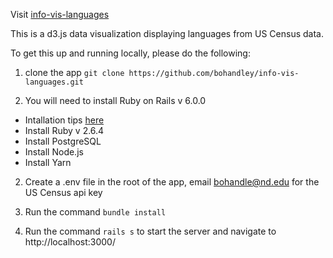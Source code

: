 

Visit [info-vis-languages](http://info-vis-languages.herokuapp.com/)

This is a d3.js data visualization displaying languages from US Census data.

To get this up and running locally, please do the following:
1. clone the app ```git clone https://github.com/bohandley/info-vis-languages.git```

1. You will need to install Ruby on Rails v 6.0.0 
  - Intallation tips [here](https://guides.rubyonrails.org/getting_started.html)
  - Install Ruby v 2.6.4
  - Install PostgreSQL
  - Install Node.js
  - Install Yarn
  
2. Create a .env file in the root of the app, email bohandle@nd.edu for the US Census api key

3. Run the command ```bundle install```

4. Run the command ```rails s``` to start the server and navigate to http://localhost:3000/
